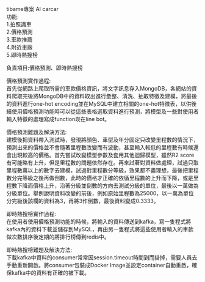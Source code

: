 tibame專案  AI carcar  
功能:  
1.拍照識車  
2.價格預測  
3.車款推薦  
4.附近車廠  
5.即時熱搜榜  

負責項目:價格預測、即時熱搜榜

價格預測實作過程:  
首先從網路上爬取所需的車款價格資訊，將文字訊息存入MongoDB，各網站的資料爬取完後將MongoDB中的資料取出進行彙整、清洗、抽取特徵及建模，將最後的資料進行one-hot encoding並在MySQL中建立相關的one-hot特徵表，以供後續使用價格預測功能時可以從這些表格選取資料進行預測，將模型及一些對使用者輸入特徵的處理寫成function崁在line bot。

價格預測難題及解決方法:  
建模後把資料帶入測試時，發現將顏色、車型及年分固定只改變里程數的情況下，預測出來的價格並不會隨著里程數改變而有波動，甚至輸入較低的里程數有時候還會出現較高的價格。首先嘗試改變模型參數及套用其他迴歸模型，雖然R2 score有可能略有上升，但是里程數的問題依然存在。再來試著對資料做處理，試過只取里程數萬以上的數字去建模，試過對里程數分等級，效果都不盡理想，最後把里程數分完等級之後再做倒數，此時的價格才正確的依循里程數的上升而下降，或是里程數下降而價格上升，沿著分級並倒數的方向去測試分級的單位，最後以一萬做為分級單位。舉例說明資料改變的前後，例如原始里程數為25000，以一萬為單位分完級後該欄的資料為3，再將3作倒數，最後資料變成0.3333。

即時熱搜榜實作過程:   
在使用者使用價格預測功能的時候，將輸入的資料傳送到kafka，寫一隻程式將kafka內的資料下載並儲存到MySQL，再由另一隻程式將這些使用者輸入的車款做次數排序後定期的將排行榜傳到redis中。

即時熱搜榜難題及解決方法:  
下載kafka中資料的consumer常常因session.timeout時間到而掛掉，需要人員去手動重新開啟。將consumer包裝成Docker Image並設定container自動重啟，確保kafka中的資料有正確的被下載。
